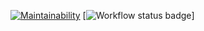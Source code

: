 [![Maintainability](https://api.codeclimate.com/v1/badges/a99a88d28ad37a79dbf6/maintainability)](https://codeclimate.com/github/codeclimate/codeclimate/maintainability)
[![Workflow status badge](https://github.com/aleksey19988/frontend-project-lvl1/workflows/lint/badge.svg)]
